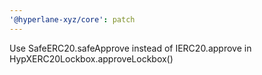 ```yaml
---
'@hyperlane-xyz/core': patch
---
```


Use SafeERC20.safeApprove instead of IERC20.approve in HypXERC20Lockbox.approveLockbox()

